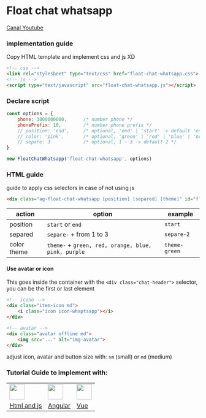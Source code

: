 # Float chat whatsapp
[Canal Youtube](https://www.youtube.com/ApockGraficos "👉 Apock graficos")

### implementation guide
Copy HTML template and implement css and js XD

```html
<!-- css -->
<link rel="stylesheet" type="text/css" href="float-chat-whatsapp.css">
<!-- js -->
<script type="text/javascript" src="float-chat-whatsapp.js"></script>
```

### Declare script

```js
const options = {
    phone: 3000000000,      /* number phone */
    phonePrefix: 10,        /* number phone prefix */
    // position: 'end',     /* optional, 'end' | 'start' -> default 'end' */
    // color: 'pink',       /* optional, 'green' | 'red' | 'blue' | 'orange' | 'pink' | 'purple' -> default 'green' */
    // separe: 3            /* optional, 1 ~ 3 -> default 2 */
}

new FloatChatWhatsapp('float-chat-whatsapp', options)
```

### HTML guide
guide to apply css selectors in case of not using js

```html
<div class="ag-float-chat-whatsapp [position] [separed] [theme]" id="float-chat-whatsapp">
```

| action      | option                                              | example       |
| ----------- | --------------------------------------------------- | ------------- |
| position    | `start` or `end`                                    | `start`       |
| separed     | `separe-` + from 1 to 3                             | `separe-2`    |
| color theme | `theme-` + `green, red, orange, blue, pink, purple` | `theme-green` |


#### Use avatar or icon
This goes inside the container with the `<div class="chat-header">` selector, you can be the first or last element

```html
<!-- icono -->
<div class="item-icon md">
    <i class="icon icon-whaptsapp"></i>
</div>

<!-- avatar -->
<div class="avatar offline md">
    <img src="..." alt="img-avatar">
</div>
```

adjust icon, avatar and button size with:
`sm` (small) or `md` (medium)

### Tutorial Guide to implement with:

<table>
    <tr>
        <td><img width="40" src="https://cdn.jsdelivr.net/gh/devicons/devicon/icons/javascript/javascript-original.svg" /></td>
        <td><img width="40" src="https://cdn.jsdelivr.net/gh/devicons/devicon/icons/angularjs/angularjs-original.svg" /></td>
        <td><img width="40" src="https://cdn.jsdelivr.net/gh/devicons/devicon/icons/vuejs/vuejs-original.svg" /></td>
    </tr>
    <tr>
        <td><a href="https://www.youtube.com/ApockGraficos">Html and js</a></td>
        <td><a href="https://www.youtube.com/ApockGraficos">Angular</a></td>
        <td><a href="https://www.youtube.com/ApockGraficos">Vue</a></td>
    </tr>
</table>

